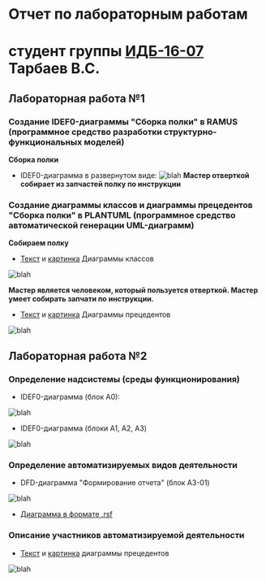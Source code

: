 # Отчет по лабораторным работам
# студент группы [ИДБ-16-07](https://github.com/stankin/design-1/wiki/list-idb-16-07) Тарбаев В.С.

## Лабораторная работа №1

### Создание IDEF0-диаграммы "Сборка полки" в RAMUS (программное средство разработки структурно-функциональных моделей)

**Сборка полки**
* IDEF0-диаграмма в развернутом виде:
![blah](https://github.com/VLBond007/VLBond007.github.io/blob/master/lab1/model.png)
**Мастер отверткой собирает из запчастей полку по инструкции**

### Создание диаграммы классов и диаграммы прецедентов "Сборка полки" в PLANTUML (программное средство автоматической генерации UML-диаграмм)

**Собираем полку**

* [Текст](https://github.com/VLBond007/VLBond007.github.io/blob/master/lab1/uml-1.txt) и [картинка](https://github.com/VLBond007/VLBond007.github.io/blob/master/lab1/uml-1.png) Диаграммы классов

![blah](https://github.com/VLBond007/VLBond007.github.io/blob/master/lab1/uml-1.png)

**Мастер является человеком, который пользуется отверткой. Мастер умеет собирать запчати по инструкции.**

* [Текст](https://github.com/VLBond007/VLBond007.github.io/blob/master/lab1/uml-2.txt) и [картинка](https://github.com/VLBond007/VLBond007.github.io/blob/master/lab1/uml-2.png) Диаграммы прецедентов

![blah](https://github.com/VLBond007/VLBond007.github.io/blob/master/lab1/uml-2.png)

## Лабораторная работа №2

### Определение надсистемы (среды функционирования) 

* IDEF0-диаграмма (блок А0): 

![blah](https://github.com/VLBond007/VLBond007.github.io/blob/master/lab2/model1.png) 

* IDEF0-диаграмма (блоки A1, A2, A3) 

![blah](https://github.com/VLBond007/VLBond007.github.io/blob/master/lab2/model2.PNG) 

### Определение автоматизируемых видов деятельности

* DFD-диаграмма "Формирование отчета" (блок A3-01) 

![blah](https://github.com/VLBond007/VLBond007.github.io/blob/master/lab2/model3.PNG) 

* [Диаграмма в формате .rsf](https://github.com/VLBond007/VLBond007.github.io/blob/master/lab2/model.rsf) 

### Описание участников автоматизируемой деятельности 

* [Текст](https://github.com/VLBond007/VLBond007.github.io/blob/master/lab2/uml-1.txt) и [картинка](https://github.com/VLBond007/VLBond007.github.io/blob/master/lab2/uml-1.png) диаграммы прецедентов 

![blah](https://github.com/VLBond007/VLBond007.github.io/blob/master/lab2/uml-1.png)

